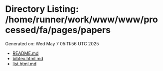# Directory Listing: /home/runner/work/www/www/processed/fa/pages/papers
Generated on: Wed May  7 05:11:56 UTC 2025

- [README.md](README.md)
- [bibtex.html.md](bibtex.html.md)
- [list.html.md](list.html.md)
